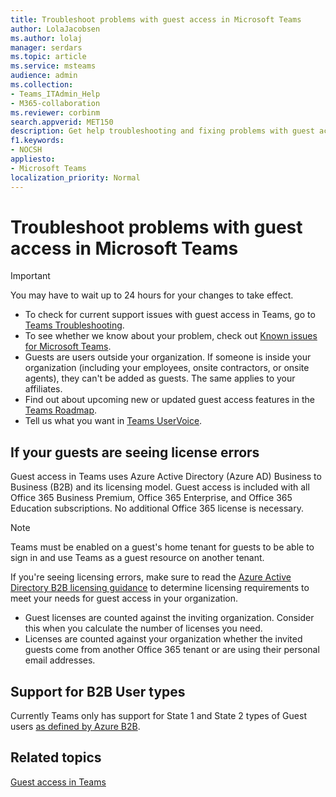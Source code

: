```yaml
---
title: Troubleshoot problems with guest access in Microsoft Teams
author: LolaJacobsen
ms.author: lolaj
manager: serdars
ms.topic: article
ms.service: msteams
audience: admin
ms.collection: 
- Teams_ITAdmin_Help
- M365-collaboration
ms.reviewer: corbinm
search.appverid: MET150
description: Get help troubleshooting and fixing problems with guest access in Microsoft Teams.
f1.keywords:
- NOCSH
appliesto: 
- Microsoft Teams
localization_priority: Normal
---
```

Troubleshoot problems with guest access in Microsoft Teams
======================================================

> [!IMPORTANT]
> You may have to wait up to 24 hours for your changes to take effect. 


- To check for current support issues with guest access in Teams, go to [Teams Troubleshooting](https://docs.microsoft.com/MicrosoftTeams/troubleshoot/).
- To see whether we know about your problem, check out [Known issues for Microsoft Teams](Known-issues.md).
- Guests are users outside your organization. If someone is inside your organization (including your employees, onsite contractors, or onsite agents), they can't be added as guests. The same applies to your affiliates.
- Find out about upcoming new or updated guest access features in the [Teams Roadmap](https://aka.ms/teamsroadmap).
- Tell us what you want in [Teams UserVoice](https://aka.ms/TeamsUserVoice).

## If your guests are seeing license errors

Guest access in Teams uses Azure Active Directory (Azure AD) Business to Business (B2B) and its licensing model. Guest access is included with all Office 365 Business Premium, Office 365 Enterprise, and Office 365 Education subscriptions. No additional Office 365 license is necessary.

> [!NOTE]
> Teams must be enabled on a guest's home tenant for guests to be able to sign in and use Teams as a guest resource on another tenant.

If you're seeing licensing errors, make sure to read the [Azure Active Directory B2B licensing guidance](https://docs.microsoft.com/azure/active-directory/b2b/licensing-guidance) to determine licensing requirements to meet your needs for guest access in your organization.


- Guest licenses are counted against the inviting organization. Consider this when you calculate the number of licenses you need.
- Licenses are counted against your organization whether the invited guests come from another Office 365 tenant or are using their personal email addresses.

## Support for B2B User types
Currently Teams only has support for State 1 and State 2 types of Guest users [as defined by Azure B2B](https://docs.microsoft.com/azure/active-directory/b2b/user-properties).

## Related topics

[Guest access in Teams](guest-access.md)


